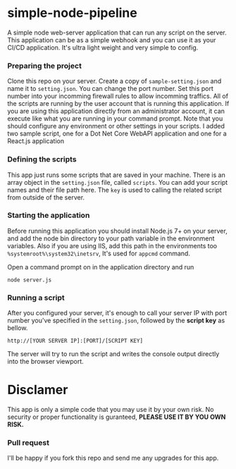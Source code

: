 # simple-node-pipeline
A simple node web-server application that can run any script on the server. This application can be as a simple webhook and you can use it as your CI/CD application. It's ultra light weight and very simple to config.

### Preparing the project
Clone this repo on your server. Create a copy of `sample-setting.json` and name it to `setting.json`. You can change the port number. Set this port number into your incomming firewall rules to allow incomming traffics. All of the scripts are running by the user account that is running this application. If you are using this application directly from an administrator account, it can execute like what you are running in your command prompt. Note that you should configure any environment or other settings in your scripts. I added two sample script, one for a Dot Net Core WebAPI application and one for a React.js application


### Defining the scripts
This app just runs some scripts that are saved in your machine. There is an array object in the `setting.json` file, called `scripts`. You can add your script names and their file path here. The `key` is used to calling the related script from outside of the server.


### Starting the application
Before running this application you should install Node.js 7+ on your server, and add the node bin directory to your path variable in the environment variables. Also if you are using IIS, add this path in the environments too `%systemroot%\system32\inetsrv`, It's used for `appcmd` command.

Open a command prompt on in the application directory and run

```
node server.js
```

### Running a script
After you configured your server, it's enough to call your server IP with port number you've specified in the `setting.json`, followed by the **script key** as bellow.
```
http://[YOUR SERVER IP]:[PORT]/[SCRIPT KEY]
```


The server will try to run the script and writes the console output directly into the browser viewport. 



# Disclamer
This app is only a simple code that you may use it by your own risk. No security or proper functionality is guranteed, **PLEASE USE IT BY YOU OWN RISK.**


### Pull request
I'll be happy if you fork this repo and send me any upgrades for this app.
